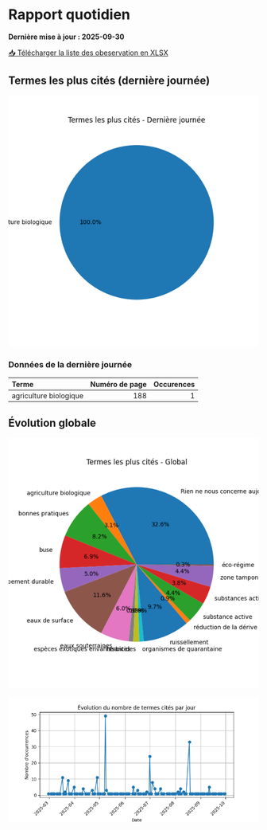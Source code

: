 # Rapport quotidien

**Dernière mise à jour : 2025-09-30**

[📥 Télécharger la liste des obeservation en XLSX](https://github.com/LlrdntCORDER/VeilleMoniteur/releases/latest/download/Data.xlsx)

## Termes les plus cités (dernière journée)

![Graphique](img/last_day_pie.png)

### Données de la dernière journée

| Terme                  |   Numéro de page |   Occurences |
|:-----------------------|-----------------:|-------------:|
| agriculture biologique |              188 |            1 |

## Évolution globale

![Graphique](img/global_pie.png)

![Graphique](img/evolution_line.png)

